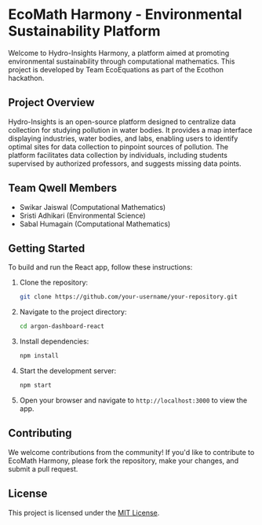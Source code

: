
# EcoMath Harmony - Environmental Sustainability Platform

Welcome to Hydro-Insights Harmony, a platform aimed at promoting environmental sustainability through computational mathematics. This project is developed by Team EcoEquations as part of the Ecothon hackathon.

## Project Overview

Hydro-Insights is an open-source platform designed to centralize data collection for studying pollution in water bodies. It provides a map interface displaying industries, water bodies, and labs, enabling users to identify optimal sites for data collection to pinpoint sources of pollution. The platform facilitates data collection by individuals, including students supervised by authorized professors, and suggests missing data points.

## Team Qwell Members

- Swikar Jaiswal (Computational Mathematics)
- Sristi Adhikari (Environmental Science)
- Sabal Humagain (Computational Mathematics)

## Getting Started

To build and run the React app, follow these instructions:

1. Clone the repository:
   ```bash
   git clone https://github.com/your-username/your-repository.git
   ```

2. Navigate to the project directory:
   ```bash
   cd argon-dashboard-react
   ```

3. Install dependencies:
   ```bash
   npm install
   ```

4. Start the development server:
   ```bash
   npm start
   ```

5. Open your browser and navigate to `http://localhost:3000` to view the app.

## Contributing

We welcome contributions from the community! If you'd like to contribute to EcoMath Harmony, please fork the repository, make your changes, and submit a pull request.

## License

This project is licensed under the [MIT License](LICENSE).
